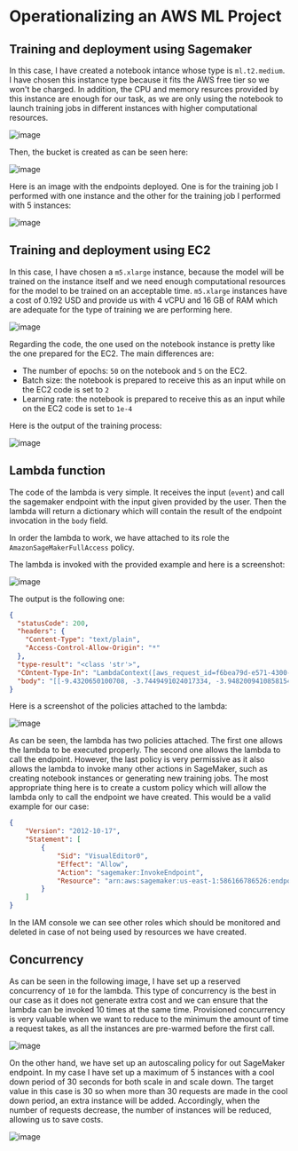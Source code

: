 # Operationalizing an AWS ML Project

## Training and deployment using Sagemaker

In this case, I have created a notebook intance whose type is `ml.t2.medium`. I have chosen this instance type because it fits the AWS free tier so we won't be charged. In addition, the CPU and memory resurces provided by this instance are enough for our task, as we are only using the notebook to launch training jobs in different instances with higher computational resources. 

![image](images/notebook_instance_type.png)

Then, the bucket is created as can be seen here:

![image](images/bucket.png)

Here is an image with the endpoints deployed. One is for the training job I performed with one instance and the other for the training job I performed with 5 instances:

![image](images/endpoints.png)

## Training and deployment using EC2

In this case, I have chosen a `m5.xlarge` instance, because the model will be trained on the instance itself and we need enough computational resources for the model to be trained on an acceptable time. `m5.xlarge` instances have a cost of 0.192 USD and provide us with 4 vCPU and 16 GB of RAM which are adequate for the type of training we are performing here.

![image](images/ec2-console.png)

Regarding the code, the one used on the notebook instance is pretty like the one prepared for the EC2. The main differences are:

* The number of epochs: `50` on the notebook and `5` on the EC2.
* Batch size: the notebook is prepared to receive this as an input while on the EC2 code is set to `2`
* Learning rate: the notebook is prepared to receive this as an input while on the EC2 code is set to `1e-4`

Here is the output of the training process:

![image](images/ec2-model.png)

## Lambda function

The code of the lambda is very simple. It receives the input (`event`) and call the sagemaker endpoint with the input given provided by the user. Then the lambda will return a dictionary which will contain the result of the endpoint invocation in the `body` field. 

In order the lambda to work, we have attached to its role the `AmazonSageMakerFullAccess` policy.

The lambda is invoked with the provided example and here is a screenshot:

![image](images/lambda-call.png)

The output is the following one:

```json
{
  "statusCode": 200,
  "headers": {
    "Content-Type": "text/plain",
    "Access-Control-Allow-Origin": "*"
  },
  "type-result": "<class 'str'>",
  "COntent-Type-In": "LambdaContext([aws_request_id=f6bea79d-e571-4300-99ce-bfed01b9d365,log_group_name=/aws/lambda/sagemaker-caller,log_stream_name=2022/02/06/[$LATEST]bb81bcfa0d1244d3a3ba2b9cd986f551,function_name=sagemaker-caller,memory_limit_in_mb=128,function_version=$LATEST,invoked_function_arn=arn:aws:lambda:us-east-1:586166786526:function:sagemaker-caller,client_context=None,identity=CognitoIdentity([cognito_identity_id=None,cognito_identity_pool_id=None])])",
  "body": "[[-9.4320650100708, -3.7449491024017334, -3.9482009410858154, -0.6375613808631897, -5.006299018859863, -7.510648250579834, -1.7620785236358643, -2.5927250385284424, -8.338700294494629, -1.1991328001022339, -2.482064962387085, -3.7442095279693604, -2.88450288772583, -0.8836660981178284, -4.075363636016846, -2.067305326461792, -5.489211082458496, -3.430907726287842, -4.912317276000977, -1.3692591190338135, -5.062955856323242, -2.5599851608276367, -6.356449604034424, -4.69893741607666, -4.905820846557617, -8.98274040222168, -2.271939754486084, -6.2952494621276855, -6.577883720397949, -3.5116677284240723, -3.633715867996216, -4.827742576599121, -7.269776821136475, -2.7234864234924316, -7.020397663116455, -6.216109752655029, -5.145767688751221, -3.776970863342285, -1.0883530378341675, -3.5138323307037354, -3.0998690128326416, -2.973536252975464, -1.612802505493164, -4.439108371734619, -0.42046332359313965, -9.211479187011719, -3.196627616882324, -1.756482481956482, -2.941706895828247, -2.3259410858154297, -5.074997425079346, -7.953185558319092, -6.788286209106445, -4.061253547668457, -6.586802005767822, -1.4537994861602783, -3.4453608989715576, -7.034312725067139, -3.67707896232605, -3.110520601272583, -6.551329612731934, -6.681034564971924, -7.565070152282715, -8.187239646911621, -3.810312032699585, -7.905596733093262, 0.049617961049079895, -8.814532279968262, -3.474682092666626, -1.6886463165283203, -1.2665311098098755, -5.105802059173584, -5.589840888977051, -5.480544090270996, -6.497171878814697, -3.7852976322174072, -7.1317667961120605, -2.099222421646118, -8.078211784362793, -4.5812835693359375, -1.0993131399154663, -6.638916492462158, -2.8713133335113525, -1.834686517715454, -8.400838851928711, -6.20582914352417, -2.517054557800293, -6.1942362785339355, -4.74722957611084, -0.3839942216873169, -6.934844493865967, -6.966168403625488, -5.587225437164307, -5.803734302520752, -4.499310493469238, -4.317468166351318, -4.246484756469727, -4.8492279052734375, -6.277413845062256, -6.660984039306641, -7.63154935836792, -3.9838879108428955, -4.521168231964111, -5.390734672546387, -3.9409902095794678, -7.307709693908691, -3.1689860820770264, -1.5761159658432007, -2.6550540924072266, -2.6809537410736084, -2.3301329612731934, -1.002718448638916, -7.194186210632324, -6.032125949859619, -6.399385452270508, -1.61276376247406, -9.710225105285645, -1.299355149269104, -5.91879415512085, -0.4316354990005493, -2.1729941368103027, -3.0173633098602295, -5.854046821594238, -4.2112908363342285, -5.513102054595947, -5.43998908996582, -2.863527297973633, -2.84613299369812, -7.297392845153809, -4.759398937225342, -7.610898017883301, -1.417481541633606, -3.9379096031188965]]"
}
```

Here is a screenshot of the policies attached to the lambda:

![image](images/lambda-role.png)

As can be seen, the lambda has two policies attached. The first one allows the lambda to be executed properly. The second one allows the lambda to call the endpoint. However, the last policy is very permissive as it also allows the lambda to invoke many other actions in SageMaker, such as creating notebook instances or generating new training jobs. The most appropriate thing here is to create a custom policy which will allow the lambda only to call the endpoint we have created. This would be a valid example for our case:

```json
{
    "Version": "2012-10-17",
    "Statement": [
        {
            "Sid": "VisualEditor0",
            "Effect": "Allow",
            "Action": "sagemaker:InvokeEndpoint",
            "Resource": "arn:aws:sagemaker:us-east-1:586166786526:endpoint/pytorch-inference-2022-02-06-09-09-07-409"
        }
    ]
}
```

In the IAM console we can see other roles which should be monitored and deleted in case of not being used by resources we have created. 

## Concurrency

As can be seen in the following image, I have set up a reserved concurrency of `10` for the lambda. This type of concurrency is the best in our case as it does not generate extra cost and we can ensure that the lambda can be invoked 10 times at the same time. Provisioned concurrency is very valuable when we want to reduce to the minimum the amount of time a request takes, as all the instances are pre-warmed before the first call.

![image](images/lambda-concurrency.png)


On the other hand, we have set up an autoscaling policy for out SageMaker endpoint. In my case I have set up a maximum of 5 instances with a cool down period of 30 seconds for both scale in and scale down. The target value in this case is 30 so when more than 30 requests are made in the cool down period, an extra instance will be added. Accordingly, when the number of requests decrease, the number of instances will be reduced, allowing us to save costs.

![image](images/endpoint-autoscaling.png)



